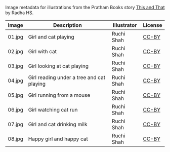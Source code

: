 Image metadata for illustrations from the Pratham Books story [This and That](https://storyweaver.org.in/stories/276-this-and-that) by Radha HS.

Image | Description | Illustrator | License
----- | ----------- | ----------- | -------
01.jpg | Girl and cat playing  | Ruchi Shah | [CC-BY](https://creativecommons.org/licenses/by/4.0/)
02.jpg | Girl with cat | Ruchi Shah | [CC-BY](https://creativecommons.org/licenses/by/4.0/)
03.jpg | Girl looking at cat playing | Ruchi Shah | [CC-BY](https://creativecommons.org/licenses/by/4.0/)
04.jpg | Girl reading under a tree and cat playing | Ruchi Shah | [CC-BY](https://creativecommons.org/licenses/by/4.0/)
05.jpg | Girl running from a mouse | Ruchi Shah | [CC-BY](https://creativecommons.org/licenses/by/4.0/)
06.jpg | Girl watching cat run | Ruchi Shah | [CC-BY](https://creativecommons.org/licenses/by/4.0/)
07.jpg | Girl and cat drinking milk | Ruchi Shah | [CC-BY](https://creativecommons.org/licenses/by/4.0/)
08.jpg | Happy girl and happy cat | Ruchi Shah | [CC-BY](https://creativecommons.org/licenses/by/4.0/)